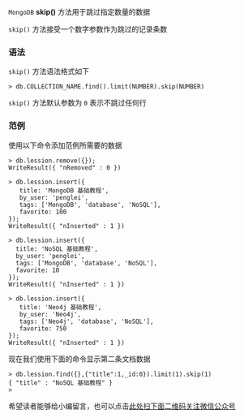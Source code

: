 `MongoDB` **skip()** 方法用于跳过指定数量的数据

`skip()` 方法接受一个数字参数作为跳过的记录条数

### 语法 ###

`skip()` 方法语法格式如下

```
> db.COLLECTION_NAME.find().limit(NUMBER).skip(NUMBER)
```

`skip()` 方法默认参数为 `0` 表示不跳过任何行

### 范例 ###

使用以下命令添加范例所需要的数据

```
> db.lession.remove({});
WriteResult({ "nRemoved" : 0 })
```

```
> db.lession.insert({
   title: 'MongoDB 基础教程', 
   by_user: 'penglei',
   tags: ['MongoDB', 'database', 'NoSQL'],
   favorite: 100
});
WriteResult({ "nInserted" : 1 })
```

```
> db.lession.insert({
  title: 'NoSQL 基础教程', 
  by_user: 'penglei',
  tags: ['MongoDB', 'database', 'NoSQL'],
  favorite: 10
});
WriteResult({ "nInserted" : 1 })
```

```
> db.lession.insert({
   title: 'Neo4j 基础教程', 
   by_user: 'Neo4j',
   tags: ['Neo4j', 'database', 'NoSQL'],
   favorite: 750
});
WriteResult({ "nInserted" : 1 })
```

现在我们使用下面的命令显示第二条文档数据

```
> db.lession.find({},{"title":1,_id:0}).limit(1).skip(1)
{ "title" : "NoSQL 基础教程" }
>
```

希望读者能够给小编留言，也可以点击[此处扫下面二维码关注微信公众号](https://www.ycbbs.vip/?p=28 "此处扫下面二维码关注微信公众号")